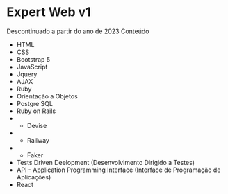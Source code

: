 # Expert Web v1
Descontinuado a partir do ano de 2023
Conteúdo
* HTML
* CSS
* Bootstrap 5
* JavaScript
* Jquery
* AJAX
* Ruby
* Orientação a Objetos
* Postgre SQL
* Ruby on Rails
* * Devise
* * Railway
* * Faker
* Tests Driven Deelopment (Desenvolvimento Dirigido a Testes)
* API - Application Programming Interface (Interface de Programação de Aplicações)
* React